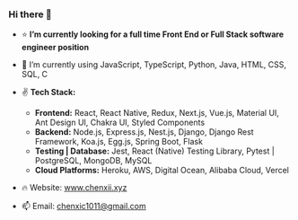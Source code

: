 ### Hi there 🚀

- ⭐️  **I’m currently looking for a full time Front End or Full Stack software engineer position**
- 🍄  I’m currently using JavaScript, TypeScript, Python, Java, HTML, CSS, SQL, C

- ✌️ **Tech Stack:**
  - **Frontend:** React, React Native, Redux, Next.js, Vue.js, Material UI, Ant Design UI, Chakra UI, Styled Components
  - **Backend:** Node.js, Express.js, Nest.js, Django, Django Rest Framework, Koa.js, Egg.js, Spring Boot, Flask
  - **Testing | Database:** Jest, React (Native) Testing Library, Pytest | PostgreSQL, MongoDB, MySQL
  - **Cloud Platforms:** Heroku, AWS, Digital Ocean, Alibaba Cloud, Vercel
- 🔥  Website: www.chenxii.xyz
- 📫  Email: chenxic1011@gmail.com
